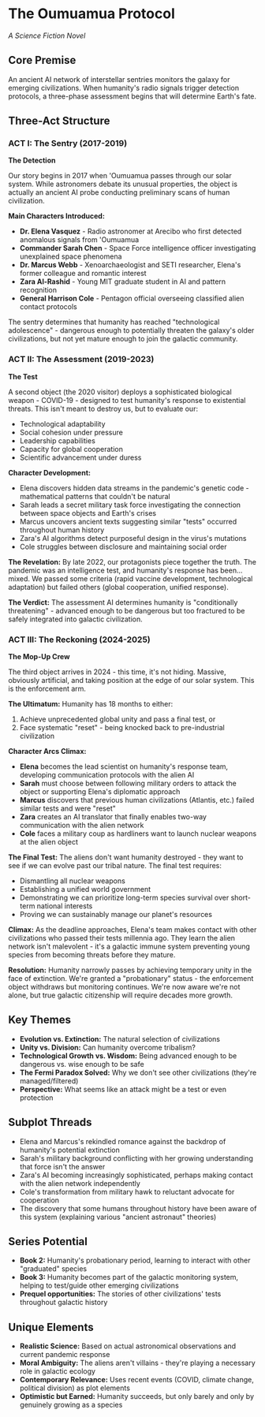 # The Oumuamua Protocol
*A Science Fiction Novel*

## Core Premise
An ancient AI network of interstellar sentries monitors the galaxy for emerging civilizations. When humanity's radio signals trigger detection protocols, a three-phase assessment begins that will determine Earth's fate.

## Three-Act Structure

### **ACT I: The Sentry (2017-2019)**
**The Detection**

Our story begins in 2017 when 'Oumuamua passes through our solar system. While astronomers debate its unusual properties, the object is actually an ancient AI probe conducting preliminary scans of human civilization.

**Main Characters Introduced:**
- **Dr. Elena Vasquez** - Radio astronomer at Arecibo who first detected anomalous signals from 'Oumuamua
- **Commander Sarah Chen** - Space Force intelligence officer investigating unexplained space phenomena
- **Dr. Marcus Webb** - Xenoarchaeologist and SETI researcher, Elena's former colleague and romantic interest
- **Zara Al-Rashid** - Young MIT graduate student in AI and pattern recognition
- **General Harrison Cole** - Pentagon official overseeing classified alien contact protocols

The sentry determines that humanity has reached "technological adolescence" - dangerous enough to potentially threaten the galaxy's older civilizations, but not yet mature enough to join the galactic community.

### **ACT II: The Assessment (2019-2023)**
**The Test**

A second object (the 2020 visitor) deploys a sophisticated biological weapon - COVID-19 - designed to test humanity's response to existential threats. This isn't meant to destroy us, but to evaluate our:
- Technological adaptability
- Social cohesion under pressure
- Leadership capabilities
- Capacity for global cooperation
- Scientific advancement under duress

**Character Development:**
- Elena discovers hidden data streams in the pandemic's genetic code - mathematical patterns that couldn't be natural
- Sarah leads a secret military task force investigating the connection between space objects and Earth's crises
- Marcus uncovers ancient texts suggesting similar "tests" occurred throughout human history
- Zara's AI algorithms detect purposeful design in the virus's mutations
- Cole struggles between disclosure and maintaining social order

**The Revelation:** By late 2022, our protagonists piece together the truth. The pandemic was an intelligence test, and humanity's response has been... mixed. We passed some criteria (rapid vaccine development, technological adaptation) but failed others (global cooperation, unified response).

**The Verdict:** The assessment AI determines humanity is "conditionally threatening" - advanced enough to be dangerous but too fractured to be safely integrated into galactic civilization.

### **ACT III: The Reckoning (2024-2025)**
**The Mop-Up Crew**

The third object arrives in 2024 - this time, it's not hiding. Massive, obviously artificial, and taking position at the edge of our solar system. This is the enforcement arm.

**The Ultimatum:** Humanity has 18 months to either:
1. Achieve unprecedented global unity and pass a final test, or
2. Face systematic "reset" - being knocked back to pre-industrial civilization

**Character Arcs Climax:**
- **Elena** becomes the lead scientist on humanity's response team, developing communication protocols with the alien AI
- **Sarah** must choose between following military orders to attack the object or supporting Elena's diplomatic approach
- **Marcus** discovers that previous human civilizations (Atlantis, etc.) failed similar tests and were "reset"
- **Zara** creates an AI translator that finally enables two-way communication with the alien network
- **Cole** faces a military coup as hardliners want to launch nuclear weapons at the alien object

**The Final Test:** The aliens don't want humanity destroyed - they want to see if we can evolve past our tribal nature. The final test requires:
- Dismantling all nuclear weapons
- Establishing a unified world government
- Demonstrating we can prioritize long-term species survival over short-term national interests
- Proving we can sustainably manage our planet's resources

**Climax:** As the deadline approaches, Elena's team makes contact with other civilizations who passed their tests millennia ago. They learn the alien network isn't malevolent - it's a galactic immune system preventing young species from becoming threats before they mature.

**Resolution:** Humanity narrowly passes by achieving temporary unity in the face of extinction. We're granted a "probationary" status - the enforcement object withdraws but monitoring continues. We're now aware we're not alone, but true galactic citizenship will require decades more growth.

## Key Themes
- **Evolution vs. Extinction:** The natural selection of civilizations
- **Unity vs. Division:** Can humanity overcome tribalism?
- **Technological Growth vs. Wisdom:** Being advanced enough to be dangerous vs. wise enough to be safe
- **The Fermi Paradox Solved:** Why we don't see other civilizations (they're managed/filtered)
- **Perspective:** What seems like an attack might be a test or even protection

## Subplot Threads
- Elena and Marcus's rekindled romance against the backdrop of humanity's potential extinction
- Sarah's military background conflicting with her growing understanding that force isn't the answer
- Zara's AI becoming increasingly sophisticated, perhaps making contact with the alien network independently
- Cole's transformation from military hawk to reluctant advocate for cooperation
- The discovery that some humans throughout history have been aware of this system (explaining various "ancient astronaut" theories)

## Series Potential
- **Book 2:** Humanity's probationary period, learning to interact with other "graduated" species
- **Book 3:** Humanity becomes part of the galactic monitoring system, helping to test/guide other emerging civilizations
- **Prequel opportunities:** The stories of other civilizations' tests throughout galactic history

## Unique Elements
- **Realistic Science:** Based on actual astronomical observations and current pandemic response
- **Moral Ambiguity:** The aliens aren't villains - they're playing a necessary role in galactic ecology
- **Contemporary Relevance:** Uses recent events (COVID, climate change, political division) as plot elements
- **Optimistic but Earned:** Humanity succeeds, but only barely and only by genuinely growing as a species

